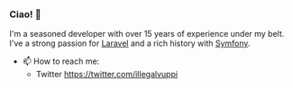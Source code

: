 ### Ciao! 👋

I'm a seasoned developer with over 15 years of experience under my belt. I've a strong passion for [Laravel](https://github.com/laravel/laravel) and a rich history with [Symfony](https://github.com/symfony/symfony).

- 📫 How to reach me:
  - Twitter https://twitter.com/illegalvuppi


<!--
**illegalvuppi/illegalvuppi** is a ✨ _special_ ✨ repository because its `README.md` (this file) appears on your GitHub profile.

Here are some ideas to get you started:

- 🔭 I’m currently working on ...
- 🌱 I’m currently learning ...
- 👯 I’m looking to collaborate on ...
- 🤔 I’m looking for help with ...
- 💬 Ask me about ...
- 📫 How to reach me: ...
- 😄 Pronouns: ...
- ⚡ Fun fact: ...
-->
